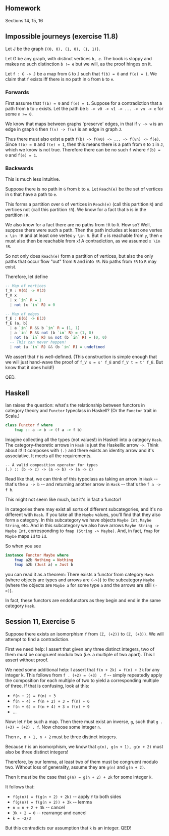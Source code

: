 ## Homework

Sections 14, 15, 16

## Impossible journeys (exercise 11.8)

Let J be the graph `{(0, 0), (1, 0), (1, 1)}`.

Let G be any graph, with distinct vertices `b, e`. The book is sloppy and makes no such distinction `b != e` but we will, as the proof hinges on it.

Let `f : G -> J` be a map from `G` to `J` such that `f(b) = 0` and `f(e) = 1`. We claim that `f` exists iff there is no path in `G` from `b` to `e`.

### Forwards

First assume that `f(b) = 0` and `f(e) = 1`. Suppose for a contradiction that a path from `b` to `e` exists. Let the path be `b -> v0 -> v1 -> ... -> vn -> e` for some `n >= 0`.

We know that maps between graphs 'preserve' edges, in that if `v -> w` is an edge in graph `G` then `f(v) -> f(w)` is an edge in graph `J`.

Thus there must also exist a path `f(b) -> f(v0) -> ... -> f(vn) -> f(e)`. Since `f(b) = 0` and `f(e) = 1`, then this means there is a path from `0` to `1` in `J`, which we know is not true. Therefore there can be no such `f` where `f(b) = 0` and `f(e) = 1`.

### Backwards

This is much less intuitive.

Suppose there is no path in `G` from `b` to `e`. Let `Reach(e)` be the set of vertices in `G` that have a path to `e`.

This forms a partition over `G` of vertices in `Reach(e)` (call this partition `R`) and vertices not (call this partition `!R`). We know for a fact that `b` is in the partition `!R`.

We also know for a fact there are no paths from `!R` to `R`. How so? Well, suppose there were such a path. Then the path includes at least one vertex `x \in !R` and at least one vertex `y \in R`. But if `e` is reachable from `y`, then `e` must also then be reachable from `x`! A contradiction, as we assumed `x \in !R`.

So not only does `Reach(e)` form a partition of vertices, but also the only paths that occur flow "out" from `R` and into `!R`. No paths from `!R` to `R` may exist.

Therefore, let define

```haskell
-- Map of vertices
f_V : V(G) -> V(J)
f_V x
  | x `in` R = 1
  | not (x `in` R) = 0

-- Map of edges
f_E : E(G) -> E(J)
f_E (a, b)
  | a `in` R && b `in` R = (1, 1)
  | a `in` R && not (b `in` R) = (1, 0)
  | not (a `in` R) && not (b `in` R) = (0, 0)
  -- This can never happen!
  | not (a `in` R) && (b `in` R) = undefined
```

We assert that `f` is well-defined. (This construction is simple enough that we will just hand-wave the proof of `f_V s = s' f_E` and `f_V t = t' f_E`. But know that it does hold!)

QED.

## Haskell

Ian raises the question: what's the relationship between functors in category theory and `Functor` typeclass in Haskell? (Or the `Functor` trait in Scala.)

```haskell
class Functor f where
    fmap :: a -> b -> (f a -> f b)
```

Imagine collecting all the types (not values!) in Haskell into a category `Hask`. The category-theoretic arrows in `Hask` is just the Haskellic arrow `->`. Think about it! It composes with `(.)` and there exists an identity arrow and it's associative. It meets all the requirements.

```
-- A valid composition operator for types
(.) :: (b -> c) -> (a -> b) -> (a -> c)
```

Read like that, we can think of this typeclass as taking an arrow in `Hask` -- that's the `a -> b` -- and returning another arrow in `Hask` -- that's the `f a -> f b`.

This might not seem like much, but it's in fact a functor!

In categories there may exist all sorts of different subcategories, and it's no different with `Hask`. If you take all the `Maybe` values, you'll find that they also form a category. In this subcategory we have objects `Maybe Int`, `Maybe String`, etc. And in this subcategory we also have arrows `Maybe String -> Maybe Int`, corresponding to `fmap (String -> Maybe)`. And, in fact, `fmap` for `Maybe` maps `id` to `id`.

So when you see

```haskell
instance Functor Maybe where
    fmap a2b Nothing = Nothing
    fmap a2b (Just a) = Just b
```

you can read it as a theorem: There exists a functor from category `Hask` (where objects are types and arrows are `(->)`) to the subcategory `Maybe` (where the objects are `Maybe a` for some type `a` and the arrows are still `(->)`).

In fact, these functors are endofunctors as they begin and end in the same category `Hask`.

## Session 11, Exercise 5

Suppose there exists an isomorphism `f` from `(Z, (+2))` to `(Z, (+3))`. We will attempt to find a contradiction.

First we need help: I assert that given any three distinct integers, two of them must be congruent modulo two (i.e. a multiple of two apart). This I assert without proof.

We need some additional help: I assert that `f(n + 2k) = f(n) + 3k` for any integer k. This follows from `f . (+2) = (+3) . f` -- simply repeatedly apply the composition for each multiple of two to yield a corresponding multiple of three. If that is confusing, look at this:

* `f(n + 2) = f(n) + 3`
* `f(n + 4) = f(n + 2) + 3 = f(n) + 6`
* `f(n + 6) = f(n + 4) + 3 = f(n) + 9`
* ...

Now: let `f` be such a map. Then there must exist an inverse, `g`, such that `g . (+3) = (+2) . f`. Now choose some integer `n`.

Then `n, n + 1, n + 2` must be three distinct integers.

Because `f` is an isomorphism, we know that `g(n), g(n + 1), g(n + 2)` must also be three distinct integers!

Therefore, by our lemma, at least two of them must be congruent modulo two. Without loss of generality, assume they are `g(n)` and `g(n + 2)`.

Then it must be the case that `g(n) = g(n + 2) + 2k` for some integer `k`.

It follows that:

* `f(g(n)) = f(g(n + 2) + 2k)` -- apply `f` to both sides
* `f(g(n)) = f(g(n + 2)) + 3k` -- lemma
* `n = n + 2 + 3k` -- cancel
* `3k + 2 = 0` -- rearrange and cancel
* `k = -2/3`

But this contradicts our assumption that `k` is an integer. QED!
